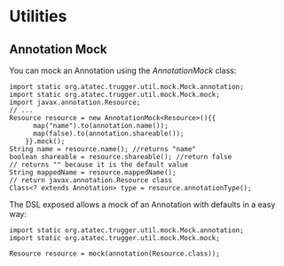 # Utilities

## Annotation Mock

You can mock an Annotation using the *AnnotationMock* class:

    import static org.atatec.trugger.util.mock.Mock.annotation;
    import static org.atatec.trugger.util.mock.Mock.mock;
    import javax.annotation.Resource;
    // ...
    Resource resource = new AnnotationMock<Resource>(){{
          map("name").to(annotation.name());
          map(false).to(annotation.shareable());
        }}.mock();
    String name = resource.name(); //returns "name"
    boolean shareable = resource.shareable(); //return false
    // returns "" because it is the default value
    String mappedName = resource.mappedName();
    // return javax.annotation.Resource class
    Class<? extends Annotation> type = resource.annotationType();


The DSL exposed allows a mock of an Annotation with defaults in a easy way:

    import static org.atatec.trugger.util.mock.Mock.annotation;
    import static org.atatec.trugger.util.mock.Mock.mock;

    Resource resource = mock(annotation(Resource.class));


